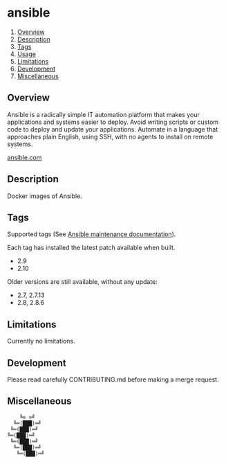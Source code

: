 # ansible

1. [Overview](#overview)
1. [Description](#description)
1. [Tags](#setup)
1. [Usage](#usage)
1. [Limitations](#limitations)
1. [Development](#development)
1. [Miscellaneous](#miscellaneous)

## Overview

Ansible  is  a  radically  simple   IT  automation  platform  that  makes  your
applications and systems easier to deploy. Avoid writing scripts or custom code
to deploy and update your applications.  Automate in a language that approaches
plain English, using SSH, with no agents to install on remote systems.

[ansible.com](https://ansible.com/)

## Description

Docker images of Ansible.

## Tags

Supported tags (See [Ansible maintenance documentation](https://docs.ansible.com/ansible/latest/reference_appendices/release_and_maintenance.html)).

Each tag has installed the latest patch available when built.

- 2.9
- 2.10

Older versions are still available, without any update:

- 2.7, 2.7.13
- 2.8, 2.8.6

## Limitations

Currently no limitations.

## Development

Please read carefully CONTRIBUTING.md before making a merge request.

## Miscellaneous

```text
    ╚⊙ ⊙╝
  ╚═(███)═╝
 ╚═(███)═╝
╚═(███)═╝
 ╚═(███)═╝
  ╚═(███)═╝
   ╚═(███)═╝
```
